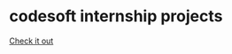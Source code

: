 # codesoft internship projects

[Check it out](https://devanshi-4831.github.io/codesoft/javascript-calculator-master/index.html)
